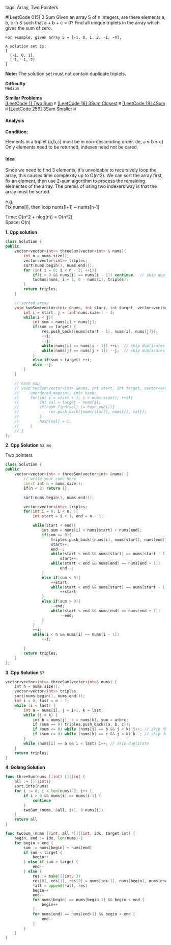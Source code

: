 tags: Array, Two Pointers

#[LeetCode 015] 3 Sum
Given an array S of n integers, are there elements a, b, c in S such that a + b + c = 0?
Find all unique triplets in the array which gives the sum of zero.

    For example, given array S = [-1, 0, 1, 2, -1, -4],

    A solution set is:
    [
      [-1, 0, 1],
      [-1, -1, 2]
    ]

**Note:** The solution set must not contain duplicate triplets.

**Difficulty**  
`Medium`


**Similar Problems**  
[[LeetCode 1] Two Sum]() `E`
[[LeetCode 16] 3Sum Closest]() `M`
[[LeetCode 18] 4Sum]() `M`
[[LeetCode 259] 3Sum Smaller]() `M`


#### Analysis  

**Condition:**  

Elements in a triplet (a,b,c) must be in non-descending order. (ie, a ≤ b ≤ c)  
Only elements need to be returned, indexes need not be cared.

#### Idea

Since we need to find 3 elements, it's unvoidable to recursively loop the array, 
this causes time complexity up to O(n^2).
We can sort the array first, fix an element, then use 2-sum algorithm to process the remaining elementes of the array.
The premis of using two indexers way is that the array must be sorted.

e.g.  
Fix nums[i], then loop nums[i+1] ~ nums[n-1]

Time: O(n^2 + nlog(n)) = O(n^2)  
Space: O(n)

**1. Cpp solution**

```cpp
class Solution {
public:
    vector<vector<int>> threeSum(vector<int> & nums){
        int n = nums.size();
        vector<vector<int>> triples;
        sort(nums.begin(), nums.end());
        for (int i = 0; i < n - 2; ++i){
            if(i > 0 && nums[i] == nums[i - 1]) continue;  // skip duplicates
            twoSum(nums, i + 1, 0 - nums[i], triples);
        }
        return triples;
    }

    // sorted array
    void twoSum(vector<int> &nums, int start, int target, vector<vector<int>> &res){
        int i = start, j = (int)nums.size() - 1;
        while(i < j){
            int sum = nums[i] + nums[j];
            if(sum == target) {
                res.push_back({nums[start - 1], nums[i], nums[j]});
                ++i;
                --j;
                while(nums[i] == nums[i - 1]) ++i;  // skip duplicates
                while(nums[j] == nums[j + 1]) --j;  // skip duplicates
            }
            else if(sum < target) ++i;
            else --j;
        }
    }

    // hash map
    // void twoSum(vector<int> &nums, int start, int target, vector<vector<int>> &res){
    //     unordered_map<int, int> hash;
    //     for(int i = start + 1; i < nums.size(); ++i){
    //         int val = target - nums[i];
    //         if(hash.find(val) != hash.end()){
    //             res.push_back({nums[start], nums[i], val});
    //         }
    //         hash[val] = i;
    //     }
    // }
};
```


**2. Cpp Solution** `53 ms`

Two pointers

```cpp
class Solution {
public:
    vector<vector<int> > threeSum(vector<int> &nums) {
        // write your code here
        const int n = nums.size();
        if(n < 3) return {};

        sort(nums.begin(), nums.end());

        vector<vector<int>> triples;
        for(int i = 0; i < n; ){
            int start = i + 1, end = n - 1;

            while(start < end){
            	int sum = nums[i] + nums[start] + nums[end];
                if(sum == 0){
                    triples.push_back({nums[i], nums[start], nums[end]});
                    start++;
                    end--;
                    while(start < end && nums[start] == nums[start - 1])
                        start++;
                    while(start < end && nums[end] == nums[end + 1])
                        end--;
                }
                else if(sum < 0){
                    ++start;
                    while(start < end && nums[start] == nums[start - 1])
                        ++start;
                }
                else if(sum > 0){
                    --end;
                    while(start < end && nums[end] == nums[end + 1])
                        --end;
                }
            }
            ++i;
            while(i < n && nums[i] == nums[i - 1])
                ++i;

        }
        return triples;
    }
};
```

**3. Cpp Solution** `57`

```cpp
vector<vector<int>> threeSum(vector<int>& nums) {
    int n = nums.size();
    vector<vector<int>> triples;
    sort(nums.begin(), nums.end());
    int i = 0, last = n - 1;
    while (i < last) {
        int a = nums[i], j = i+1, k = last;
        while (j < k) {
            int b = nums[j], c = nums[k], sum = a+b+c;
            if (sum == 0) triples.push_back({a, b, c});
            if (sum <= 0) while (nums[j] == b && j < k) j++; // skip duplicate
            if (sum >= 0) while (nums[k] == c && j < k) k--; // skip duplicate
        }
        while (nums[i] == a && i < last) i++; // skip duplicate
    }
    return triples;
}
```

**4. Golang Solution**

```go
func threeSum(nums []int) [][]int {
    all := [][]int{}
    sort.Ints(nums)
    for i := 0; i < len(nums)-2; i++ {
        if i > 0 && nums[i] == nums[i-1] {
            continue
        }
        twoSum_(nums, &all, i+1, 0-nums[i])
    }
    return all
}

func twoSum_(nums []int, all *[][]int, idx, target int) {
    begin, end := idx, len(nums)-1
    for begin < end {
        sum := nums[begin] + nums[end]
        if sum < target {
            begin++
        } else if sum > target {
            end--
        } else {
            res := make([]int, 3)
            res[0], res[1], res[2] = nums[idx-1], nums[begin], nums[end]
            *all = append(*all, res)
            begin++
            end--
            for nums[begin] == nums[begin-1] && begin < end {
                begin++
            }
            for nums[end] == nums[end+1] && begin < end {
                end--
            }
        }
    }
}
```

